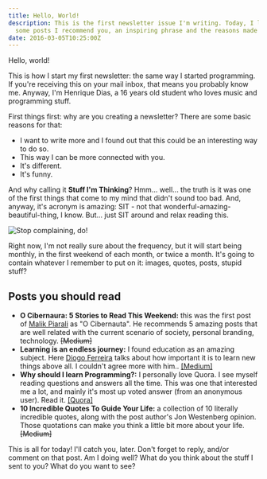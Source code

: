 ```yaml
---
title: Hello, World!
description: This is the first newsletter issue I'm writing. Today, I leave you with
  some posts I recommend you, an inspiring phrase and the reasons made me start this!
date: 2016-03-05T10:25:00Z
---
```


Hello, world!

This is how I start my first newsletter: the same way I started programming. If you're receiving this on your mail inbox, that means you probably know me. Anyway, I'm Henrique Dias, a 16 years old student who loves music and programming stuff.

<!--more-->

First things first: why are you creating a newsletter? There are some basic reasons for that:

+ I want to write more and I found out that this could be an interesting way to do so.
+ This way I can be more connected with you.
+ It's different.
+ It's funny.

And why calling it **Stuff I'm Thinking**? Hmm... well... the truth is it was one of the first things that come to my mind that didn't sound too bad. And, anyway, it's acronym is amazing: SIT - not that wonderful-amazing-beautiful-thing, I know. But... just SIT around and relax reading this.

![](cdn:/2016-03-stop-complaining "Stop complaining, do!")

Right now, I'm not really sure about the frequency, but it will start being monthly, in the first weekend of each month, or twice a month. It's going to contain whatever I remember to put on it: images, quotes, posts, stupid stuff?

## Posts you should read

+ **O Cibernaura: 5 Stories to Read This Weekend:** this was the first post of [Malik Piarali](https://twitter.com/malikpiara) as "O Cibernauta". He recommends 5 amazing posts that are well related with the current scenario of society, personal branding, technology.  ~~[Medium]~~
+ **Learning is an endless journey:** I found education as an amazing subject. Here [Diogo Ferreira](https://www.facebook.com/diogomartferreira) talks about how important it is to learn new things above all. I couldn't agree more with him.. [[Medium]](https://medium.com/@diogomartf/learning-is-an-endless-journey-6416bd4d1ed3#.2n9azydti)
+ **Why should I learn Programming?:** I personally love Quora. I see myself reading questions and answers all the time. This was one that interested me a lot, and mainly it's most up voted answer (from an anonymous user). Read it. [[Quora]](https://www.quora.com/Why-should-I-learn-Programming)
+ **10 Incredible Quotes To Guide Your Life:** a collection of 10 literally incredible quotes, along with the post author's  Jon Westenberg opinion. Those quotations can make  you think a little bit more about your life. ~~[Medium]~~

This is all for today! I'll catch you, later. Don't forget to reply, and/or comment on that post. Am I doing well? What do you think about the stuff I sent to you? What do you want to see?

